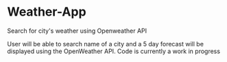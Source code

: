 # Weather-App
Search for city's weather using Openweather API

User will be able to search name of a city and a 5 day forecast will be displayed using the OpenWeather API.
Code is currently a work in progress
